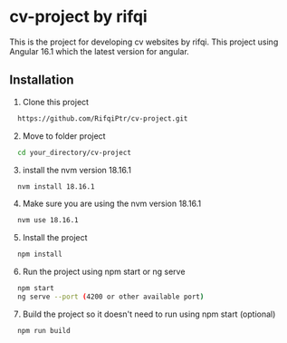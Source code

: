 # cv-project by rifqi

This is the project for developing cv websites by rifqi. This project using Angular 16.1 which the latest version for angular.

## Installation

1. Clone this project

```bash
  https://github.com/RifqiPtr/cv-project.git
```

2. Move to folder project

```bash
  cd your_directory/cv-project
``` 

3. install the nvm version 18.16.1

```bash
  nvm install 18.16.1
```

4. Make sure you are using the nvm version 18.16.1

```bash
  nvm use 18.16.1
```

5. Install the project

```bash
  npm install
```

6. Run the project using npm start or ng serve

```bash
  npm start
  ng serve --port (4200 or other available port)
```

7. Build the project so it doesn't need to run using npm start (optional)

```bash
  npm run build
```
